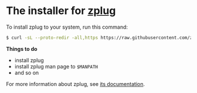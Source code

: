 # The installer for [zplug](https://github.com/zplug)

To install zplug to your system, run this command:

```zsh
$ curl -sL --proto-redir -all,https https://raw.githubusercontent.com/zplug/installer/master/installer.zsh | zsh
```

**Things to do**

- install zplug
- install zplug man page to `$MANPATH`
- and so on

For more information about zplug, see [its documentation](https://github.com/zplug/zplug/blob/master/README.md).
